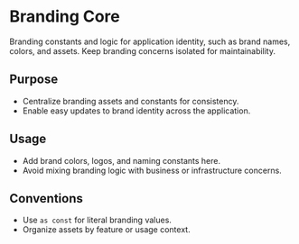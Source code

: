 # Branding Core

Branding constants and logic for application identity, such as brand names, colors, and assets. Keep branding concerns
isolated for maintainability.

## Purpose

- Centralize branding assets and constants for consistency.
- Enable easy updates to brand identity across the application.

## Usage

- Add brand colors, logos, and naming constants here.
- Avoid mixing branding logic with business or infrastructure concerns.

## Conventions

- Use `as const` for literal branding values.
- Organize assets by feature or usage context.

